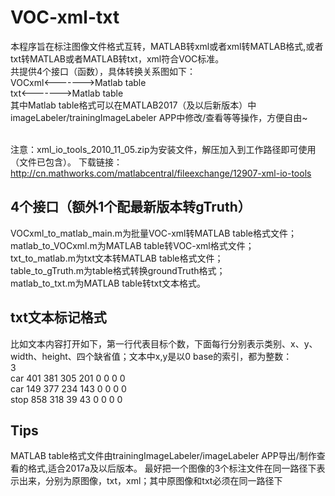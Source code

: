 # VOC-xml-txt
本程序旨在标注图像文件格式互转，MATLAB转xml或者xml转MATLAB格式,或者txt转MATLAB或者MATLAB转txt，xml符合VOC标准。<br>
共提供4个接口（函数），具体转换关系图如下：<br>
VOCxml<------->Matlab table<br>
txt<------->Matlab table<br>
其中Matlab table格式可以在MATLAB2017（及以后新版本）中imageLabeler/trainingImageLabeler  APP中修改/查看等等操作，方便自由~<br><br>

注意：xml_io_tools_2010_11_05.zip为安装文件，解压加入到工作路径即可使用（文件已包含）。
下载链接：http://cn.mathworks.com/matlabcentral/fileexchange/12907-xml-io-tools

## 4个接口（额外1个配最新版本转gTruth）
VOCxml_to_matlab_main.m为批量VOC-xml转MATLAB table格式文件；<br>
matlab_to_VOCxml.m为MATLAB table转VOC-xml格式文件；<br>
txt_to_matlab.m为txt文本转MATLAB table格式文件；<br>
table_to_gTruth.m为table格式转换groundTruth格式；<br>
matlab_to_txt.m为MATLAB table转txt文本格式。<br>

## txt文本标记格式
比如文本内容打开如下，第一行代表目标个数，下面每行分别表示类别、x、y、width、height、四个缺省值；文本中x,y是以0 base的索引，都为整数：<br>
3 <br>
car     401 381 305 201    0   0   0   0<br>
car     149 377 234 143    0   0   0   0<br>
stop     858 318  39  43    0   0   0   0<br>

## Tips
MATLAB table格式文件由trainingImageLabeler/imageLabeler  APP导出/制作查看的格式,适合2017a及以后版本。
最好把一个图像的3个标注文件在同一路径下表示出来，分别为原图像，txt，xml；其中原图像和txt必须在同一路径下
